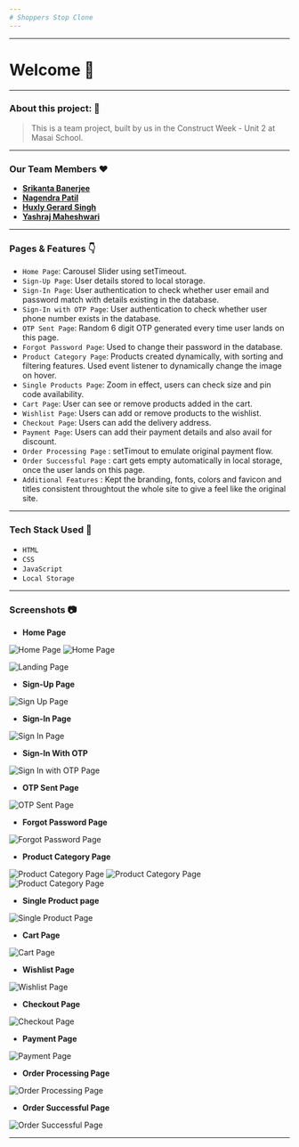 ```yaml
---
# Shoppers Stop Clone
---
```


---
# Welcome :wave:
---

### About this project: :raised_hands:

> This is a team project, built by us in the Construct Week - Unit 2 at Masai School.

---


### Our Team Members :heart:

- **[Srikanta Banerjee](https://github.com/srikanta30)**
- **[Nagendra Patil](https://github.com/NagendraPatil)**
- **[Huxly Gerard Singh](https://github.com/huxly123)**
- **[Yashraj Maheshwari](https://github.com/yashraj-m)**

---

### Pages & Features :point_down:

- `Home Page`: Carousel Slider using setTimeout.
- `Sign-Up Page`: User details stored to local storage.
- `Sign-In Page`: User authentication to check whether user email and password match with details existing in the database.
- `Sign-In with OTP Page`: User authentication to check whether user phone number exists in the database.
- `OTP Sent Page`: Random 6 digit OTP generated every time user lands on this page.
- `Forgot Password Page`: Used to change their password in the database.
- `Product Category Page`: Products created dynamically, with sorting and filtering features. Used event listener to dynamically change the image on hover.
- `Single Products Page`: Zoom in effect, users can check size and pin code availability.
- `Cart Page`: User can see or remove products added in the cart.
- `Wishlist Page`: Users can add or remove products to the wishlist.
- `Checkout Page`: Users can add the delivery address.
- `Payment Page`: Users can add their payment details and also avail for discount.
- `Order Processing Page` : setTimout to emulate original payment flow.
- `Order Successful Page` : cart gets empty automatically in local storage, once the user lands on this page.
- `Additional Features` : Kept the branding, fonts, colors and favicon and titles consistent throughtout the whole site to give a feel like the original site.

---

### Tech Stack Used :wrench:

- `HTML`
- `CSS`
- `JavaScript`
- `Local Storage`

---

### Screenshots :camera:

- **Home Page**

![Home Page](https://github.com/srikanta30/Shoppers-Stop/blob/main/Screenshots/HomePage_1.png?raw=true)
![Home Page](https://github.com/srikanta30/Shoppers-Stop/blob/main/Screenshots/HomePage_2.png?raw=true)

![Landing Page](https://github.com/srikanta30/Shoppers-Stop/blob/main/Screenshots/HomePage_3.png?raw=true)


- **Sign-Up Page**

![Sign Up Page](https://github.com/srikanta30/Shoppers-Stop/blob/main/Screenshots/Signup.png?raw=true)


- **Sign-In Page**

![Sign In Page](https://github.com/srikanta30/Shoppers-Stop/blob/main/Screenshots/Signin.png?raw=true)

- **Sign-In With OTP**

![Sign In with OTP Page](https://github.com/srikanta30/Shoppers-Stop/blob/main/Screenshots/SignIn_withOTP.png?raw=true)

- **OTP Sent Page**

![OTP Sent Page](https://github.com/srikanta30/Shoppers-Stop/blob/main/Screenshots/SignIn_OTPsent.png?raw=true)


- **Forgot Password Page**

![Forgot Password Page](https://github.com/srikanta30/Shoppers-Stop/blob/main/Screenshots/Forgotpassword.png?raw=true)

- **Product Category Page**

![Product Category Page](https://github.com/srikanta30/Shoppers-Stop/blob/main/Screenshots/ProductPage_1.png?raw=true)
![Product Category Page](https://github.com/srikanta30/Shoppers-Stop/blob/main/Screenshots/ProductPage_pricelowtohigh.png?raw=true)
![Product Category Page](https://github.com/srikanta30/Shoppers-Stop/blob/main/Screenshots/ProductPage_refinesearch.png?raw=true)

- **Single Product page**

![Single Product Page](https://github.com/srikanta30/Shoppers-Stop/blob/main/Screenshots/SingleProductPage_1.png?raw=true)

- **Cart Page**

![Cart Page](https://github.com/srikanta30/Shoppers-Stop/blob/main/Screenshots/cart.png?raw=true)

- **Wishlist Page**

![Wishlist Page](https://github.com/srikanta30/Shoppers-Stop/blob/main/Screenshots/wishlist.png?raw=true)

- **Checkout Page**

![Checkout Page](https://github.com/srikanta30/Shoppers-Stop/blob/main/Screenshots/CheckoutPage_1.png?raw=true)

- **Payment Page**

![Payment Page](https://github.com/srikanta30/Shoppers-Stop/blob/main/Screenshots/PaymentPage_couponcodeapplied.png?raw=true)

- **Order Processing Page**

![Order Processing Page](https://github.com/srikanta30/Shoppers-Stop/blob/main/Screenshots/Order_processing.png?raw=true)

- **Order Successful Page**

![Order Successful Page](https://github.com/srikanta30/Shoppers-Stop/blob/main/Screenshots/Order_successful.png?raw=true)


---
